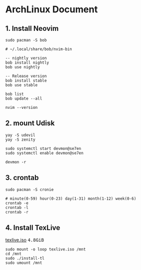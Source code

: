 # ArchLinux Document

## 1. Install Neovim

```shell
sudo pacman -S bob

# ~/.local/share/bob/nvim-bin

-- nightly version
bob install nightly
bob use nightly

-- Release version
bob install stable
bob use stable

bob list
bob update --all

nvim --version
```

## 2. mount Udisk

```shell
yay -S udevil
yay -S zenity

sudo systemctl start devmon@se7en
sudo systemctl enable devmon@se7en

devmon -r
```

## 3. crontab

```shell
sudo pacman -S cronie

# minute(0-59) hour(0-23) day(1-31) month(1-12) week(0-6)
crontab -e
crontab -l
crontab -r
```

## 4. Install TexLive

[texlive.iso](https://mirrors.tuna.tsinghua.edu.cn/CTAN/systems/texlive/Images/) <kbd>4.8GiB</kbd>

```shell
sudo mount -o loop texlive.iso /mnt
cd /mnt
sudo ./install-tl
sudo umount /mnt
```
